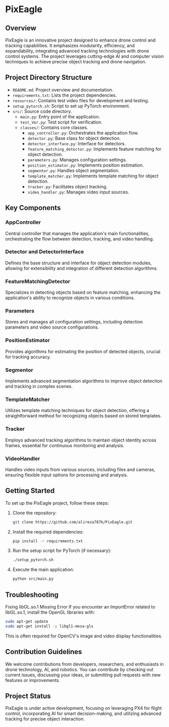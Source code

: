 
# PixEagle

## Overview

PixEagle is an innovative project designed to enhance drone control and tracking capabilities. It emphasizes modularity, efficiency, and expandability, integrating advanced tracking technologies with drone control systems. The project leverages cutting-edge AI and computer vision techniques to achieve precise object tracking and drone navigation.

## Project Directory Structure

- `README.md`: Project overview and documentation.
- `requirements.txt`: Lists the project dependencies.
- `resources/`: Contains test video files for development and testing.
- `setup_pytorch.sh`: Script to set up PyTorch environment.
- `src/`: Source code directory.
  - `main.py`: Entry point of the application.
  - `test_Ver.py`: Test script for verification.
  - `classes/`: Contains core classes.
    - `app_controller.py`: Orchestrates the application flow.
    - `detector.py`: Base class for object detection.
    - `detector_interface.py`: Interface for detectors.
    - `feature_matching_detector.py`: Implements feature matching for object detection.
    - `parameters.py`: Manages configuration settings.
    - `position_estimator.py`: Implements position estimation.
    - `segmentor.py`: Handles object segmentation.
    - `template_matcher.py`: Implements template matching for object detection.
    - `tracker.py`: Facilitates object tracking.
    - `video_handler.py`: Manages video input sources.


## Key Components
### AppController
Central controller that manages the application's main functionalities, orchestrating the flow between detection, tracking, and video handling.

### Detector and DetectorInterface
Defines the base structure and interface for object detection modules, allowing for extensibility and integration of different detection algorithms.

### FeatureMatchingDetector
Specializes in detecting objects based on feature matching, enhancing the application's ability to recognize objects in various conditions.

### Parameters
Stores and manages all configuration settings, including detection parameters and video source configurations.

### PositionEstimator
Provides algorithms for estimating the position of detected objects, crucial for tracking accuracy.

### Segmentor
Implements advanced segmentation algorithms to improve object detection and tracking in complex scenes.

### TemplateMatcher
Utilizes template matching techniques for object detection, offering a straightforward method for recognizing objects based on stored templates.

### Tracker
Employs advanced tracking algorithms to maintain object identity across frames, essential for continuous monitoring and analysis.

### VideoHandler
Handles video inputs from various sources, including files and cameras, ensuring flexible input options for processing and analysis.

## Getting Started

To set up the PixEagle project, follow these steps:

1. Clone the repository:
   ```bash
   git clone https://github.com/alireza787b/PixEagle.git
   ```
2. Install the required dependencies:
   ```bash
   pip install -r requirements.txt
   ```
3. Run the setup script for PyTorch (if necessary):
   ```bash
   ./setup_pytorch.sh
   ```
4. Execute the main application:
   ```bash
   python src/main.py
   ```

## Troubleshooting
Fixing libGL.so.1 Missing Error
If you encounter an ImportError related to libGL.so.1, install the OpenGL libraries with:

```bash
sudo apt-get update
sudo apt-get install -y libgl1-mesa-glx
 ```
 
This is often required for OpenCV's image and video display functionalities.


## Contribution Guidelines

We welcome contributions from developers, researchers, and enthusiasts in drone technology, AI, and robotics. You can contribute by checking out current issues, discussing your ideas, or submitting pull requests with new features or improvements.

## Project Status

PixEagle is under active development, focusing on leveraging PX4 for flight control, incorporating AI for smart decision-making, and utilizing advanced tracking for precise object interaction.


